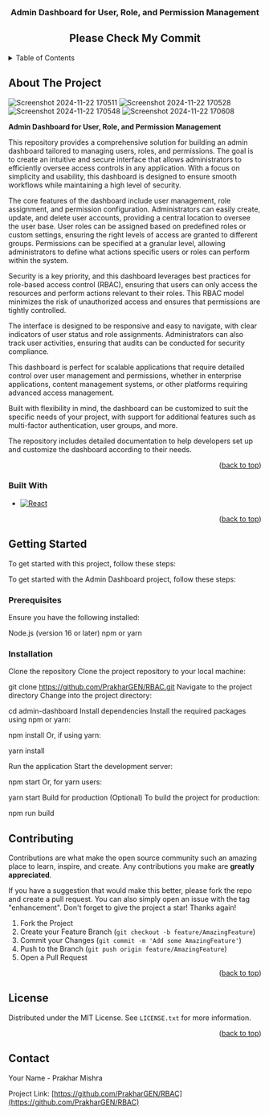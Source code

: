 <a id="readme-top"></a>






<br />
<div align="center">
  <a href="https://github.com/PrakharGEN/RBAC">
    
  </a>

<h3 align="center">Admin Dashboard for User, Role, and Permission Management</h3>
<h2 align="center">Please Check My Commit</h2>
  <p align="center">
   
  </p>
</div>



<!-- TABLE OF CONTENTS -->
<details>
  <summary>Table of Contents</summary>
  <ol>
    <li>
      <a href="#about-the-project">About The Project</a>
      <ul>
        <li><a href="#built-with">Built With</a></li>
      </ul>
    </li>
    <li>
      <a href="#getting-started">Getting Started</a>
      <ul>
        <li><a href="#prerequisites">Prerequisites</a></li>
        <li><a href="#installation">Installation</a></li>
      </ul>
    </li>
    <li><a href="#usage">Usage</a></li>
    <li><a href="#roadmap">Roadmap</a></li>
    <li><a href="#contributing">Contributing</a></li>
    <li><a href="#license">License</a></li>
    <li><a href="#contact">Contact</a></li>
    <li><a href="#acknowledgments">Acknowledgments</a></li>
  </ol>
</details>



<!-- ABOUT THE PROJECT -->
## About The Project
![Screenshot 2024-11-22 170511](https://github.com/user-attachments/assets/6c459000-f529-4a2a-84ac-afe686bed43e)
![Screenshot 2024-11-22 170528](https://github.com/user-attachments/assets/69d57280-c9a2-4368-a33b-9922cdf021b6)
![Screenshot 2024-11-22 170548](https://github.com/user-attachments/assets/4caa4084-ec36-4100-a146-45c3e6bd91eb)
![Screenshot 2024-11-22 170608](https://github.com/user-attachments/assets/77f1a350-a979-4538-8cb3-c50f1c219342)




**Admin Dashboard for User, Role, and Permission Management**

This repository provides a comprehensive solution for building an admin dashboard tailored to managing users, roles, and permissions. The goal is to create an intuitive and secure interface that allows administrators to efficiently oversee access controls in any application. With a focus on simplicity and usability, this dashboard is designed to ensure smooth workflows while maintaining a high level of security.

The core features of the dashboard include user management, role assignment, and permission configuration. Administrators can easily create, update, and delete user accounts, providing a central location to oversee the user base. User roles can be assigned based on predefined roles or custom settings, ensuring the right levels of access are granted to different groups. Permissions can be specified at a granular level, allowing administrators to define what actions specific users or roles can perform within the system.

Security is a key priority, and this dashboard leverages best practices for role-based access control (RBAC), ensuring that users can only access the resources and perform actions relevant to their roles. This RBAC model minimizes the risk of unauthorized access and ensures that permissions are tightly controlled.

The interface is designed to be responsive and easy to navigate, with clear indicators of user status and role assignments. Administrators can also track user activities, ensuring that audits can be conducted for security compliance.

This dashboard is perfect for scalable applications that require detailed control over user management and permissions, whether in enterprise applications, content management systems, or other platforms requiring advanced access management. 

Built with flexibility in mind, the dashboard can be customized to suit the specific needs of your project, with support for additional features such as multi-factor authentication, user groups, and more.

The repository includes detailed documentation to help developers set up and customize the dashboard according to their needs.
<p align="right">(<a href="#readme-top">back to top</a>)</p>



### Built With

* [![React][React.js]][React-url]


<p align="right">(<a href="#readme-top">back to top</a>)</p>



<!-- GETTING STARTED -->
## Getting Started

To get started with this project, follow these steps:

To get started with the Admin Dashboard project, follow these steps:

### Prerequisites

Ensure you have the following installed:

Node.js (version 16 or later) npm or yarn

### Installation

Clone the repository Clone the project repository to your local machine:

git clone https://github.com/PrakharGEN/RBAC.git Navigate to the project directory Change into the project directory:

cd admin-dashboard Install dependencies Install the required packages using npm or yarn:

npm install Or, if using yarn:

yarn install

Run the application Start the development server:

npm start Or, for yarn users:

yarn start Build for production (Optional) To build the project for production:

npm run build





<!-- CONTRIBUTING -->
## Contributing

Contributions are what make the open source community such an amazing place to learn, inspire, and create. Any contributions you make are **greatly appreciated**.

If you have a suggestion that would make this better, please fork the repo and create a pull request. You can also simply open an issue with the tag "enhancement".
Don't forget to give the project a star! Thanks again!

1. Fork the Project
2. Create your Feature Branch (`git checkout -b feature/AmazingFeature`)
3. Commit your Changes (`git commit -m 'Add some AmazingFeature'`)
4. Push to the Branch (`git push origin feature/AmazingFeature`)
5. Open a Pull Request

<p align="right">(<a href="#readme-top">back to top</a>)</p>




<!-- LICENSE -->
## License

Distributed under the MIT License. See `LICENSE.txt` for more information.

<p align="right">(<a href="#readme-top">back to top</a>)</p>



<!-- CONTACT -->
## Contact

Your Name - Prakhar Mishra

Project Link: [https://github.com/PrakharGEN/RBAC](https://github.com/PrakharGEN/RBAC)



[React.js]: https://img.shields.io/badge/React-20232A?style=for-the-badge&logo=react&logoColor=61DAFB
[React-url]: https://reactjs.org/
